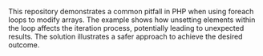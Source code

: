 This repository demonstrates a common pitfall in PHP when using foreach loops to modify arrays.  The example shows how unsetting elements within the loop affects the iteration process, potentially leading to unexpected results. The solution illustrates a safer approach to achieve the desired outcome.